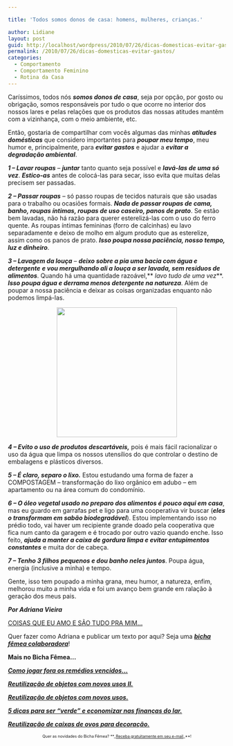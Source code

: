 ```yaml
---

title: 'Todos somos donos de casa: homens, mulheres, crianças.'

author: Lidiane
layout: post
guid: http://localhost/wordpress/2010/07/26/dicas-domesticas-evitar-gastos/
permalink: /2010/07/26/dicas-domesticas-evitar-gastos/
categories:
  - Comportamento
  - Comportamento Feminino
  - Rotina da Casa
---
```

Caríssimos, todos nós **_somos donos de casa_**, seja por opção, por gosto ou obrigação, somos responsáveis por tudo o que ocorre no interior dos nossos lares e pelas relações que os produtos das nossas atitudes mantêm com a vizinhança, com o meio ambiente, etc.

Então, gostaria de compartilhar com vocês algumas das minhas **_atitudes domésticas_** que considero importantes para **_poupar meu tempo_**, meu humor e, principalmente, para **_evitar gastos_** e ajudar a **_evitar a degradação ambiental_**.

<!--more-->

**_1 – Lavar roupas_** – **_juntar_** tanto quanto seja possível e **_lavá-las de uma só vez_**. **_Estico-as_** antes de colocá-las para secar, isso evita que muitas delas precisem ser passadas.

**_2 – Passar roupas_** – só passo roupas de tecidos naturais que são usadas para o trabalho ou ocasiões formais. **_Nada de passar roupas de cama, banho, roupas íntimas, roupas de uso caseiro, panos de prato_**. Se estão bem lavadas, não há razão para querer esterelizá-las com o uso do ferro quente. As roupas íntimas femininas (forro de calcinhas) eu lavo separadamente e deixo de molho em algum produto que as esterelize, assim como os panos de prato. **_Isso poupa nossa paciência, nosso tempo, luz e dinheiro_**.

**_3 &#8211; Lavagem da louça_** – **_deixo sobre a pia uma bacia com água e detergente_** **_e vou mergulhando ali a louça a ser lavada, sem resíduos de alimentos_**. Quando há uma quantidade razoável,** _lavo tudo de uma vez_**. **_Isso poupa água e derrama menos detergente na natureza_**. Além de poupar a nossa paciência e deixar as coisas organizadas enquanto não podemos limpá-las.

<p style="text-align: center;">
  <a href="http://www.trololodemulher.com.br/blog/wp-content/uploads/2010/07/casa-ecologica.jpg"><img class="size-full wp-image-4988 aligncenter" title="casa ecológica" src="http://www.trololodemulher.com.br/blog/wp-content/uploads/2010/07/casa-ecologica.jpg" alt="" width="278" height="300" /></a>
</p>

**_4 – Evito o uso de produtos descartáveis,_** pois é mais fácil racionalizar o uso da água que limpa os nossos utensílios do que controlar o destino de embalagens e plásticos diversos.

**_5 – É claro, separo o lixo._** Estou estudando uma forma de fazer a COMPOSTAGEM &#8211; transformação do lixo orgânico em adubo &#8211; em apartamento ou na área comum do condomínio.

**_6 – O óleo vegetal usado no preparo dos alimentos é pouco aqui em casa_**, mas eu guardo em garrafas pet e ligo para uma cooperativa vir buscar (**_eles o transformam em sabão biodegradável_**). Estou implementando isso no prédio todo, vai haver um recipiente grande doado pela cooperativa que fica num canto da garagem e é trocado por outro vazio quando enche. Isso feito, **_ajuda a manter a caixa de gordura limpa e evitar entupimentos constantes_** e muita dor de cabeça.

**_7 – Tenho 3 filhos pequenos e dou banho neles juntos_**. Poupa água, energia (inclusive a minha) e tempo.

Gente, isso tem poupado a minha grana, meu humor, a natureza, enfim, melhorou muito a minha vida e foi um avanço bem grande em ralação à geração dos meus pais.

**_Por Adriana Vieira_**

[COISAS QUE EU AMO E SÃO TUDO PRA MIM…](http://coisasqueeuamoetc.blogspot.com/) 

Quer fazer como Adriana e publicar um texto por aqui? Seja uma **_[bicha fêmea colaboradora](http://www.trololodemulher.com.br/colabore/)_**!

**Mais no Bicha Fêmea…**

**_[Como jogar fora os remédios vencidos…](http://www.trololodemulher.com.br/2010/07/09/descartando-remedios-vencidos/)_**

**_[Reutilização de objetos com novos usos II.](http://www.trololodemulher.com.br/2009/10/07/reutilizacao-de-objetos/)_**

**_[Reutilização de objetos com novos usos.](http://www.trololodemulher.com.br/2009/10/06/reutilizacao-de-objetos-2/)_**

**_[5 dicas para ser “verde” e economizar nas finanças do lar.](http://www.trololodemulher.com.br/2009/02/04/5-dicas-para-ser-verde-em-casa/)_**

**_[Reutilização de caixas de ovos para decoração.](http://www.trololodemulher.com.br/2010/01/04/caixas-ovos-decorao/)_**

<p style="text-align: center;">
  <span style="font-size: xx-small;">Quer as novidades do Bicha Fêmea? **_<a href="http://feedburner.google.com/fb/a/mailverify?uri=blogbichafemea&loc=pt_BR">Receba gratuitamente em seu e-mail</a>_**!</span>
</p>